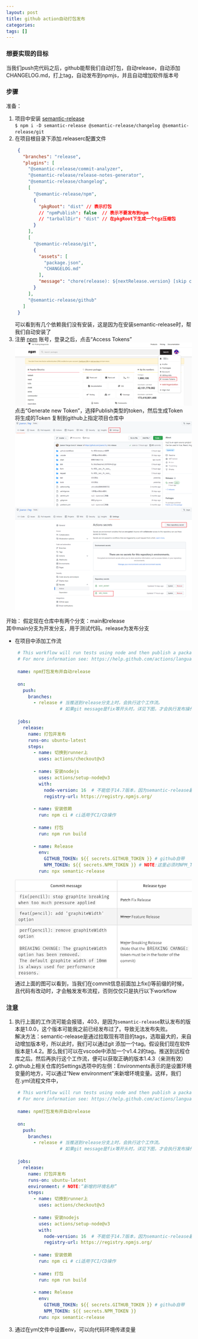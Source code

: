```yaml
---
layout: post
title: github action自动打包发布
categories: 
tags: []
---
```



### 想要实现的目标
当我们push完代码之后，github能帮我们自动打包，自动release，自动添加CHANGELOG.md，打上tag，自动发布到npmjs，并且自动增加软件版本号

### 步骤
准备： 
1. 项目中安装 [semantic-release](https://www.npmjs.com/package/semantic-release)  
    ```$ npm i -D semantic-release @semantic-release/changelog @semantic-release/git```
2. 在项目根目录下添加.releaserc配置文件
   ```json
    {
      "branches": "release",
      "plugins": [
        "@semantic-release/commit-analyzer",
        "@semantic-release/release-notes-generator",
        "@semantic-release/changelog",
        [
          "@semantic-release/npm",
          {
            "pkgRoot": "dist" // 表示打包
            // "npmPublish": false  // 表示不要发布到npm
            // "tarballDir": "dist" // 在pkgRoot下生成一个tgz压缩包
          }
        ],
        [
          "@semantic-release/git",
          {
            "assets": [
              "package.json",
              "CHANGELOG.md"
            ],
            "message": "chore(release): ${nextRelease.version} [skip ci]\n\n${nextRelease.notes}"
          }
        ],
        "@semantic-release/github"
      ]
    }
   ```
   可以看到有几个依赖我们没有安装，这是因为在安装semantic-release时，帮我们自动安装了
3. 注册 [npm](https://www.npmjs.com/) 账号，登录之后，点击“Access Tokens”
   ![npm_token](../assets/images/npm_token.png)  
   点击“Generate new Token”，选择Publish类型的token，然后生成Token  
   将生成的Token 复制到github上指定项目仓库中
   ![github_token](../assets/images/github_token1.png)
   ![github_token](../assets/images/github_token2.png)

开始： 
假定现在仓库中有两个分支：main和release  
其中main分支为开发分支，用于测试代码。release为发布分支  
* 在项目中添加工作流
   ```yml
    # This workflow will run tests using node and then publish a package to GitHub Packages when a release is created
    # For more information see: https://help.github.com/actions/language-and-framework-guides/publishing-nodejs-packages

    name: npm打包发布并自动release

    on: 
      push: 
        branches: 
          - release # 当推送到release分支上时，会执行这个工作流。
                    # 如果git message是fix等开头时，详见下图，才会执行发布操作。

    jobs:
      release:
        name: 打包并发布
        runs-on: ubuntu-latest
        steps:
          - name: 切换到runner上
            uses: actions/checkout@v3
          
          - name: 安装nodejs
            uses: actions/setup-node@v3
            with:
              node-version: 16  # 不能低于14.7版本，因为semantic-release最新版已经不支持14.7版本以下node版本
              registry-url: https://registry.npmjs.org/

          - name: 安装依赖
            run: npm ci # ci适用于CI/CD操作

          - name: 打包
            run: npm run build
            
          - name: Release
            env: 
              GITHUB_TOKEN: ${{ secrets.GITHUB_TOKEN }} # github自带
              NPM_TOKEN: ${{ secrets.NPM_TOKEN }} # NOTE:这里必须时NPM_TOKEN。参见：https://github.com/semantic-release/npm/blob/master/README.md#npm-registry-authentication，而secrets.NPM_TOKEN中的NPM_TOKEN只是约定的写法，可以是任意名称。只要跟github==>Serurity==>Secrets==>Actions中新增的repository secret名称保持一致即可
            run: npx semantic-release
   ```
   ![release](../assets/images/github_message.png)  
通过上面的图可以看到，当我们在commit信息前面加上fix()等前缀的时候，且代码有改动时，才会触发发布流程，否则仅仅只是执行以下workflow
### 注意
1. 执行上面的工作流可能会报错，403，是因为```semantic-release```默认发布的版本是1.0.0，这个版本可能我之前已经发布过了。导致无法发布失败。  
   解决方法：semantic-release是通过拉取现有项目的tags，选取最大的，来自动增加版本号，所以此时，我们可以通过git 添加一个tag。假设我们现在软件版本是1.4.2。那么我们可以在vscode中添加一个v1.4.2的tag。推送到远程仓库之后。然后再执行这个工作流，便可以获取正确的版本1.4.3（亲测有效）
2. github上相关仓库的Settings选项中的左侧：Environments表示的是设置环境变量的地方，可以通过“New environment”来新增环境变量。这样，我们在.yml流程文件中，
   ```yml
    # This workflow will run tests using node and then publish a package to GitHub Packages when a release is created
    # For more information see: https://help.github.com/actions/language-and-framework-guides/publishing-nodejs-packages

    name: npm打包发布并自动release

    on: 
      push: 
        branches: 
          - release # 当推送到release分支上时，会执行这个工作流。
                    # 如果git message是fix等开头时，详见下图，才会执行发布操作。

    jobs:
      release:
        name: 打包并发布
        runs-on: ubuntu-latest
        environment: # NOTE:“新增的环境名称”
        steps:
          - name: 切换到runner上
            uses: actions/checkout@v3
          
          - name: 安装nodejs
            uses: actions/setup-node@v3
            with:
              node-version: 16  # 不能低于14.7版本，因为semantic-release最新版已经不支持14.7版本以下node版本
              registry-url: https://registry.npmjs.org/

          - name: 安装依赖
            run: npm ci # ci适用于CI/CD操作

          - name: 打包
            run: npm run build
            
          - name: Release
            env: 
              GITHUB_TOKEN: ${{ secrets.GITHUB_TOKEN }} # github自带
              NPM_TOKEN: ${{ secrets.NPM_TOKEN }} 
            run: npx semantic-release
   ```
3. 通过在yml文件中设置env，可以向代码环境传递变量
   